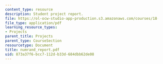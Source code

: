 ```yaml
---
content_type: resource
description: Student project report.
file: https://ol-ocw-studio-app-production.s3.amazonaws.com/courses/18-996-random-matrix-theory-and-its-applications-spring-2004/873a37f6bcc7112db33d684dbb62de08_numrand_report.pdf
file_type: application/pdf
learning_resource_types:
- Projects
parent_title: Projects
parent_type: CourseSection
resourcetype: Document
title: numrand_report.pdf
uid: 873a37f6-bcc7-112d-b33d-684dbb62de08
---
```

